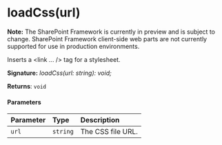 # loadCss(url)
**Note:** The SharePoint Framework is currently in preview and is subject to change. SharePoint Framework client-side web parts are not currently supported for use in production environments.



Inserts a <link ... /> tag for a stylesheet.

**Signature:** _loadCss(url: string): void;_

**Returns**: `void`





#### Parameters


| Parameter	   | Type    | Description |
|:-------------|:---------------|:------------|
| `url`    | `string` | The CSS file URL. |


